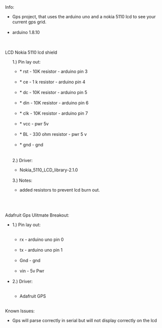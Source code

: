 Info:
<br><ul>
        <li>Gps project, that uses the arduino uno and a nokia 5110 lcd to see your current gps grid.</li>
        <br>
        <li>arduino 1.8.10</li>
<br></ul>
<br>LCD Nokia 5110 lcd shield
<br><ul>
        1.) Pin lay out:
        <ul>
                <li>* rst - 10K resistor - arduino pin 3</li>
<br>            <li>* ce - 1 k resistor - arduino pin 4</li>
<br>            <li>* dc - 10K resistor - arduino pin 5</li>
<br>            <li>* din - 10K resistor - arduino pin 6</li>
<br>            <li>* clk - 10K resistor - arduino pin 7</li>
<br>            <li>* vcc - pwr 5v</li>
<br>            <li>* BL - 330 ohm resistor - pwr 5 v</li>
<br>            <li>* gnd - gnd</li>
<br>            </ul>
<br>
        2.) Driver:
        <ul>
                <li>Nokia_5110_LCD_library-2.1.0</li>
                </ul>
<br>
        3.) Notes:
        <ul>
                <li>added resistors to prevent lcd burn out.</li>
<br>    </ul>
<br></ul>
<br>Adafruit Gps Ulitmate Breakout:
<br><ul>
        <li>1.) Pin lay out:</li>
                <ul>
<br>                    <li>rx - arduino uno pin 0</li>
<br>                    <li>tx - arduino uno pin 1</li>
<br>                    <li>Gnd - gnd</li>
<br>                    <li>vin - 5v Pwr</li>
        </ul>
<br>    <li>2.) Driver:</li>
                 <ul>
<br>                     <li>Adafruit GPS</p></li>
</ul>
</ul>
<br> Known Issues:
<br><ul>
        <li>Gps will parse correctly in serial but will not display correctly on the lcd</li>
</ul
